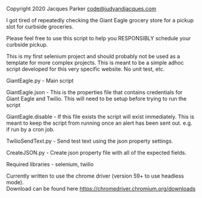 Copyright 2020 Jacques Parker 
code@judyandjacques.com

I got tired of repeatedly checking the Giant Eagle grocery store for a pickup slot for curbside groceries.

Please feel free to use this script to help you RESPONSIBLY schedule your curbside pickup.

This is my first selenium project and should probably not be used as a template for more complex projects. 
This is meant to be a simple adhoc script developed for this very specific website.  No unit test, etc.

GiantEagle.py - Main script

GiantEagle.json - This is the properties file that contains credentials for Giant Eagle and Twilio.  This
will need to be setup before trying to run the script

GiantEagle.disable - If this file exists the script will exist immediately.  This is meant to keep the script
from running once an alert has been sent out.  e.g. if run by a cron job.

TwilioSendText.py - Send test text using the json property settings.

CreateJSON.py - Create json property file with all of the expected fields.

Required libraries - selenium, twilio

Currently written to use the chrome driver (version 59+ to use headless mode).  
Download can be found here https://chromedriver.chromium.org/downloads

